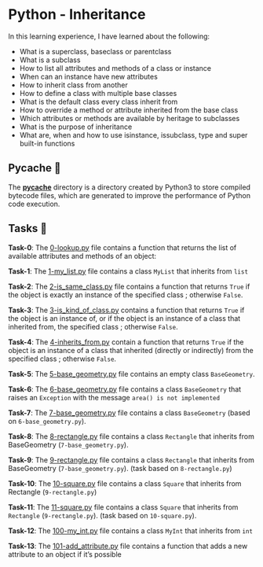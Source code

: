 #  Python - Inheritance

In this learning experience, I have learned about the following:
- What is a superclass, baseclass or parentclass
- What is a subclass
- How to list all attributes and methods of a class or instance
- When can an instance have new attributes
- How to inherit class from another
- How to define a class with multiple base classes
- What is the default class every class inherit from
- How to override a method or attribute inherited from the base class
- Which attributes or methods are available by heritage to subclasses
- What is the purpose of inheritance
- What are, when and how to use isinstance, issubclass, type and super built-in functions

## __Pycache__ :file_folder:

The [__pycache__](./__pycache__) directory is a directory created by Python3 to store compiled bytecode files, which are generated to improve the performance of Python code execution.



## Tasks :page_with_curl:

**Task-0**: The [0-lookup.py](./0-lookup.py) file contains a function that returns the list of available attributes and methods of an object:

**Task-1**: The [1-my_list.py](./1-my_list.py) file contains a class `MyList` that inherits from `list`

**Task-2**: The [2-is_same_class.py](./2-is_same_class.py) file contains a function that returns `True` if the object is exactly an instance of the specified class ; otherwise `False`.

**Task-3**: The [3-is_kind_of_class.py](./3-is_kind_of_class.py) contains a function that returns `True` if the object is an instance of, or if the object is an instance of a class that inherited from, the specified class ; otherwise `False`.

**Task-4**: The [4-inherits_from.py](./4-inherits_from.py) contain a function that returns `True` if the object is an instance of a class that inherited (directly or indirectly) from the specified class ; otherwise `False`.

**Task-5**: The [5-base_geometry.py](./5-base_geometry.py) file contains an empty class `BaseGeometry`.

**Task-6**: The [6-base_geometry.py](./6-base_geometry.py) file contains a class `BaseGeometry` that raises an `Exception` with the message `area() is not implemented`

**Task-7**: The [7-base_geometry.py](./7-base_geometry.py) file contains a class `BaseGeometry` (based on `6-base_geometry.py`).

**Task-8**: The [8-rectangle.py](./8-rectangle.py) file contains  a class `Rectangle` that inherits from BaseGeometry (`7-base_geometry.py`).

**Task-9**: The [9-rectangle.py](./9-rectangle.py) file contains a class `Rectangle` that inherits from BaseGeometry (`7-base_geometry.py`). (task based on `8-rectangle.py`)

**Task-10**: The [10-square.py](./10-square.py) file contains a class `Square` that inherits from Rectangle (`9-rectangle.py`)

**Task-11**: The [11-square.py](./11-square.py) file contains a class `Square` that inherits from `Rectangle` (`9-rectangle.py`). (task based on `10-square.py`).

**Task-12**: The [100-my_int.py](./100-my_int.py) file contains a class `MyInt` that inherits from `int`

**Task-13**: The [101-add_attribute.py](./101-add_attribute.py) file contains a function that adds a new attribute to an object if it’s possible
